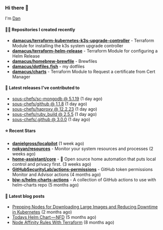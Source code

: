 

### Hi there 👋

I'm [Dan](https://medium.com/@dan.m.webb)

#### 👨‍💻 Repositories I created recently
- **[damacus/terraform-kubernetes-k3s-upgrade-controller](https://github.com/damacus/terraform-kubernetes-k3s-upgrade-controller)** - Terraform Module for installing the k3s system upgrade controller
- **[damacus/terraform-helm-release](https://github.com/damacus/terraform-helm-release)** - Terraform Module for configuring a Helm Release
- **[damacus/homebrew-brewfile](https://github.com/damacus/homebrew-brewfile)** - Brewfiles
- **[damacus/dotfiles.fish](https://github.com/damacus/dotfiles.fish)** - my dotfiles
- **[damacus/charts](https://github.com/damacus/charts)** - Terraform Module to Request a certificate from Cert Manager

#### 🚀 Latest releases I've contributed to


- [sous-chefs/sc-mongodb @ 5.1.19](https://github.com/sous-chefs/sc-mongodb/releases/tag/5.1.19) (1 day ago)
- [sous-chefs/github @ 1.1.8](https://github.com/sous-chefs/github/releases/tag/1.1.8) (1 day ago)
- [sous-chefs/haproxy @ 12.2.23](https://github.com/sous-chefs/haproxy/releases/tag/12.2.23) (1 day ago)
- [sous-chefs/ruby_build @ 2.5.5](https://github.com/sous-chefs/ruby_build/releases/tag/2.5.5) (1 day ago)
- [sous-chefs/.github @ 3.0.0](https://github.com/sous-chefs/.github/releases/tag/3.0.0) (1 day ago)

#### ⭐ Recent Stars


- **[danielgross/localpilot](https://github.com/danielgross/localpilot)** (1 week ago)
- **[nokyan/resources](https://github.com/nokyan/resources)** - Monitor your system resources and processes (2 weeks ago)
- **[home-assistant/core](https://github.com/home-assistant/core)** - :house_with_garden: Open source home automation that puts local control and privacy first. (3 weeks ago)
- **[GitHubSecurityLab/actions-permissions](https://github.com/GitHubSecurityLab/actions-permissions)** - GitHub token permissions Monitor and Advisor actions (4 months ago)
- **[bjw-s/helm-charts-actions](https://github.com/bjw-s/helm-charts-actions)** - A collection of GitHub actions to use with helm-charts repo (5 months ago)

#### 📄 Latest blog posts
- [Prepping Nodes for Downloading Large Images and Reducing Downtime in Kubernetes](https://medium.com/@dan.m.webb/prepping-nodes-for-downloading-large-images-and-reducing-downtime-in-kubernetes-551ead53f0?source=rss-bbba9c670f6e------2) (2 months ago)
- [Todays Helm Chart — NFD](https://medium.com/@dan.m.webb/todays-helm-chart-nfd-efe64f156edd?source=rss-bbba9c670f6e------2) (5 months ago)
- [Node Affinity Rules With Terraform](https://awstip.com/node-affinity-rules-with-terraform-a0766e0bb1da?source=rss-bbba9c670f6e------2) (8 months ago)
